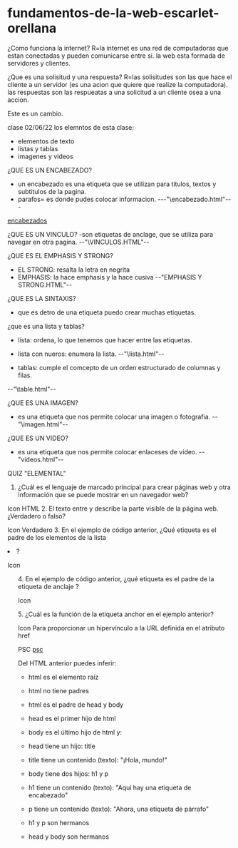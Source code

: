 # fundamentos-de-la-web-escarlet-orellana

¿Como funciona la internet?
R=la internet es una red de computadoras que estan conectadas y pueden comunicarse entre si. la web esta formada de servidores y clientes.

¿Que es una solisitud y una respuesta?
R=las solisitudes son las que hace el cliente a un servidor (es una acion que quiere que realize la computadora).
las respuestas son las respueatas a una solicitud a un cliente osea a una accion.


Este es un cambio.

clase 02/06/22
los elemntos de esta clase:
- elementos de texto
- listas y tablas
- imagenes y videos

¿QUE ES UN ENCABEZADO?
- un encabezado es una etiqueta que se utilizan para titulos, textos y subtitulos de la pagina.
- parafos= es donde pudes colocar informacion.
---"\encabezado.html"---

<a href="elementos-de-texto\encabezado.html">encabezados</a>

¿QUE ES UN VINCULO?
-son etiquetas de anclage, que se utiliza para navegar en otra pagina.
--"\VINCULOS.HTML"--

¿QUE ES EL EMPHASIS Y STRONG?
- EL STRONG: resalta la letra en negrita
- EMPHASIS: la hace emphasis y la hace cusiva 
--"EMPHASIS Y STRONG.HTML"--

¿QUE ES LA SINTAXIS?
- que es detro de una etiqueta puedo crear muchas etiquetas.

¿que es una lista y tablas?
- lista: ordena, lo que tenemos que hacer entre las etiquetas.
- lista con nueros: enumera la lista.
--"\lista.html"--

- tablas: cumple el comcepto de un orden estructurado de columnas y filas.

--"\table.html"--

¿QUE ES UNA IMAGEN?
- es una etiqueta que nos permite colocar una imagen o fotografia. 
--"\imagen.html"--

¿QUE ES UN VIDEO?
- es una etiqueta que nos permite colocar enlaceses de video.
--"videos.html"--

QUIZ "ELEMENTAL"

1. ¿Cuál es el lenguaje de marcado principal para crear páginas web y otra información que se puede mostrar en un navegador web?

Icon
HTML
2. El texto entre <body> y </body> describe la parte visible de la página web. ¿Verdadero o falso?

Icon
Verdadero
3. En el ejemplo de código anterior, ¿Qué etiqueta es el padre de los elementos de la lista <li>?

Icon
<ul>
4. En el ejemplo de código anterior, ¿qué etiqueta es el padre de la etiqueta de anclaje <a>?

Icon
<p>
5. ¿Cuál es la función de la etiqueta anchor <a> en el ejemplo anterior?

Icon
Para proporcionar un hipervínculo a la URL definida en el atributo href

PSC
<a href="C:\proyectos\fundamentos-de-la-web-escarlet-orellana\psc.html">psc</a></a>

Del HTML anterior puedes inferir:

- html es el elemento raíz
- html no tiene padres
- html es el padre de head y body
- head es el primer hijo de html
- body es el último hijo de html
y:

- head tiene un hijo: title
- title tiene un contenido (texto):  "¡Hola, mundo!"
- body tiene dos hijos: h1 y p
- h1 tiene un contenido (texto): "Aquí hay una etiqueta de encabezado"
- p tiene un contenido (texto): "Ahora, una etiqueta de párrafo"
- h1 y p son hermanos
- head y body son hermanos